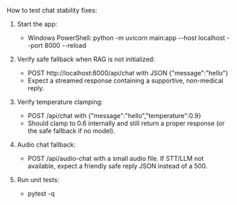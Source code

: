 How to test chat stability fixes:

1) Start the app:
   - Windows PowerShell:
     python -m uvicorn main:app --host localhost --port 8000 --reload

2) Verify safe fallback when RAG is not initialized:
   - POST http://localhost:8000/api/chat with JSON {"message":"hello"}
   - Expect a streamed response containing a supportive, non-medical reply.

3) Verify temperature clamping:
   - POST /api/chat with {"message":"hello","temperature":0.9}
   - Should clamp to 0.6 internally and still return a proper response (or the safe fallback if no model).

4) Audio chat fallback:
   - POST /api/audio-chat with a small audio file. If STT/LLM not available, expect a friendly safe reply JSON instead of a 500.

5) Run unit tests:
   - pytest -q
